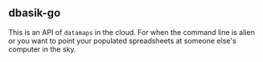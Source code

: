 ## dbasik-go

This is an API of `datamaps` in the cloud. For when the command line is alien or you want to point your populated spreadsheets at someone else's computer in the sky.
